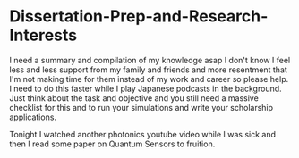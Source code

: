 # Dissertation-Prep-and-Research-Interests
I need a summary and compilation of my knowledge asap
I don't know I feel less and less support from my family and friends and more resentment that I'm not making time for them instead of my work and career so please help. 
I need to do this faster while I play Japanese podcasts in the background. 
Just think about the task and objective and you still need a massive checklist for this and to run your simulations and write your scholarship applications. 


Tonight I watched another photonics youtube video while I was sick and then I read some paper on Quantum Sensors to fruition. 
